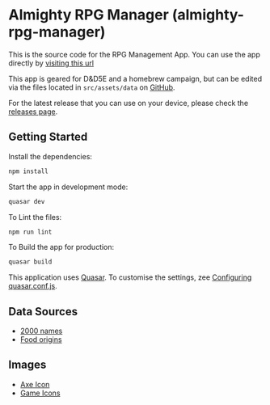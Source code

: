 # Almighty RPG Manager (almighty-rpg-manager)

This is the source code for the RPG Management App. You can use the app directly by [visiting this url](https://almightynassar.github.io/almighty-rpg-manager/index.html#/)

This app is geared for D&D5E and a homebrew campaign, but can be edited via the files located in `src/assets/data` on [GitHub](https://github.com/almightynassar/almighty-rpg-manager).

For the latest release that you can use on your device, please check the [releases page](https://github.com/almightynassar/almighty-rpg-manager/releases).

## Getting Started
Install the dependencies:
```bash
npm install
```

Start the app in development mode:
```bash
quasar dev
```

To Lint the files:
```bash
npm run lint
```

To Build the app for production:
```bash
quasar build
```

This application uses [Quasar](https://quasar.dev/). To customise the settings, zee [Configuring quasar.conf.js](https://quasar.dev/quasar-cli/quasar-conf-js).

## Data Sources
- [2000 names](http://www.20000-names.com/)
- [Food origins](https://blog.ciat.cgiar.org/origin-of-crops/)

## Images
- [Axe Icon](https://opengameart.org/content/axe-survival-tool)
- [Game Icons](https://game-icons.net/)
